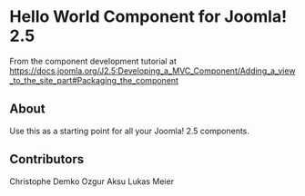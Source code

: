 # Hello World Component for Joomla! 2.5

From the component development tutorial at https://docs.joomla.org/J2.5:Developing_a_MVC_Component/Adding_a_view_to_the_site_part#Packaging_the_component

## About

Use this as a starting point for all your Joomla! 2.5 components.

## Contributors

Christophe Demko
Ozgur Aksu
Lukas Meier
